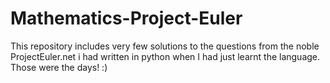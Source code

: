 # Mathematics-Project-Euler

This repository includes very few solutions to the questions from the noble ProjectEuler.net i had written in python when I had just learnt the language.
Those were the days! :) 
